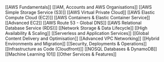 [[AWS Fundamentals]]
[[IAM, Accounts and AWS Organisations]]
[[AWS Simple Storage Service (S3)]]
[[AWS Virtual Private Cloud]]
[[AWS Elastic Compute Cloud (EC2)]]
[[AWS Containers & Elastic Container Service]]
[[Advanced EC2]]
[[AWS Route 53 - Global DNS]]
[[AWS Relational Database Service (RDS)]]
[[Network Storage & Data Lifecycle]]
[[High Availability & Scaling]]
[[Serverless and Application Services]]
[[Global Content Delivery and Optimisation]]
[[Advanced VPC Networking]]
[[Hybrid Environments and Migration]]
[[Security, Deployments & Operations]]
[[Infrastructure as Code (Cloudfront)]]
[[NOSQL Databases & DynamoDB]]
[[Machine Learning 101]]
[[Other Services & Features]]

